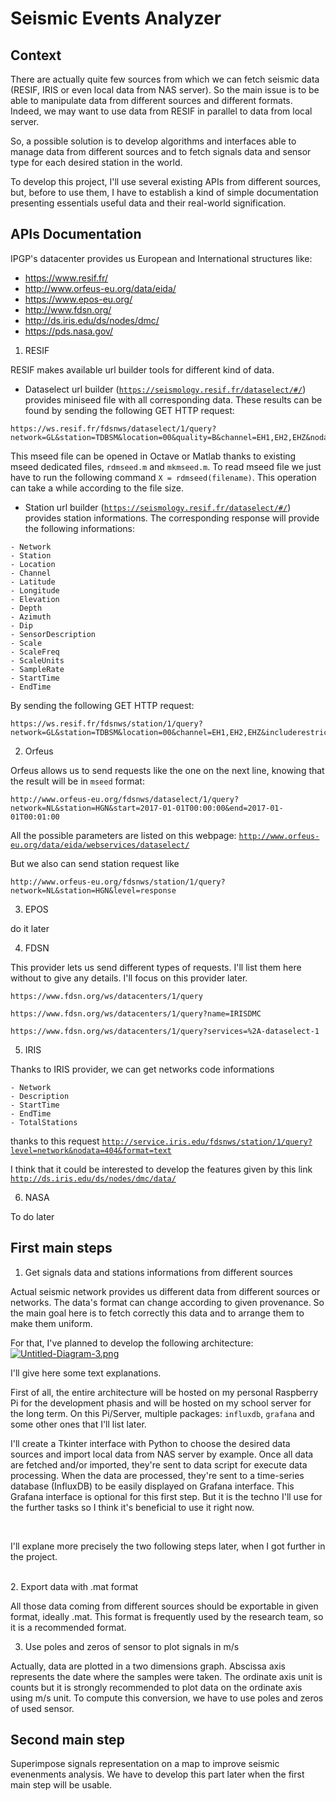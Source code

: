# Seismic Events Analyzer

## Context

There are actually quite few sources from which we can fetch seismic data (RESIF, IRIS or even local data from NAS server). So the main issue is to be able to manipulate data from different sources and different formats. Indeed, we may want to use data from RESIF in parallel to data from local server.

So, a possible solution is to develop algorithms and interfaces able to manage data from different sources and to fetch signals data and sensor type for each desired station in the world.

To develop this project, I'll use several existing APIs from different sources, but, before to use them, I have to establish a kind of simple documentation presenting essentials useful data and their real-world signification.

## APIs Documentation

IPGP's datacenter provides us European and International structures like:

- https://www.resif.fr/
- http://www.orfeus-eu.org/data/eida/
- https://www.epos-eu.org/
- http://www.fdsn.org/
- http://ds.iris.edu/ds/nodes/dmc/
- https://pds.nasa.gov/

1. RESIF

RESIF makes available url builder tools for different kind of data.

* Dataselect url builder (<code>https://seismology.resif.fr/dataselect/#/</code>) provides miniseed file with all corresponding data. These results can be found by sending the following GET HTTP request:

```HTTP
https://ws.resif.fr/fdsnws/dataselect/1/query?network=GL&station=TDBSM&location=00&quality=B&channel=EH1,EH2,EHZ&nodata=204
```

This mseed file can be opened in Octave or Matlab thanks to existing mseed dedicated files, <code>rdmseed.m</code> and <code>mkmseed.m</code>. To read mseed file we just have to run the following command <code>X = rdmseed(filename)</code>. This operation can take a while according to the file size.

* Station url builder (<code>https://seismology.resif.fr/dataselect/#/</code>) provides station informations. The corresponding response will provide the following informations:

```
- Network
- Station
- Location
- Channel
- Latitude
- Longitude
- Elevation
- Depth
- Azimuth
- Dip
- SensorDescription
- Scale
- ScaleFreq
- ScaleUnits
- SampleRate
- StartTime
- EndTime
```

By sending the following GET HTTP request:

```HTTP
https://ws.resif.fr/fdsnws/station/1/query?network=GL&station=TDBSM&location=00&channel=EH1,EH2,EHZ&includerestricted=true&level=channel&format=text&nodata=404
```

2. Orfeus

Orfeus allows us to send requests like the one on the next line, knowing that the result will be in <code>mseed</code> format: 

```HTTP
http://www.orfeus-eu.org/fdsnws/dataselect/1/query?network=NL&station=HGN&start=2017-01-01T00:00:00&end=2017-01-01T00:01:00
```

All the possible parameters are listed on this webpage: <code>http://www.orfeus-eu.org/data/eida/webservices/dataselect/</code>

But we also can send station request like

```HTTP
http://www.orfeus-eu.org/fdsnws/station/1/query?network=NL&station=HGN&level=response
```
3. EPOS

do it later

4. FDSN

This provider lets us send different types of requests. I'll list them here without to give any details. I'll focus on this provider later.

```HTTP
https://www.fdsn.org/ws/datacenters/1/query
```
```HTTP
https://www.fdsn.org/ws/datacenters/1/query?name=IRISDMC
```
```HTTP
https://www.fdsn.org/ws/datacenters/1/query?services=%2A-dataselect-1
```

5. IRIS

Thanks to IRIS provider, we can get networks code informations

```
- Network
- Description
- StartTime
- EndTime
- TotalStations
```

thanks to this request <code>http://service.iris.edu/fdsnws/station/1/query?level=network&nodata=404&format=text</code>

I think that it could be interested to develop the features given by this link <code>http://ds.iris.edu/ds/nodes/dmc/data/</code>

6. NASA

To do later

## First main steps

1. Get signals data and stations informations from different sources

Actual seismic network provides us different data from different sources or networks. The data's format can change according to given provenance. So the main goal here is to fetch correctly this data and to arrange them to make them uniform.

For that, I've planned to develop the following architecture:
[![Untitled-Diagram-3.png](https://i.postimg.cc/zXr8xzwD/Untitled-Diagram-3.png)](https://postimg.cc/vD3JBdSC)

I'll give here some text explanations.

First of all, the entire architecture will be hosted on my personal Raspberry Pi for the development phasis and will be hosted on my school server for the long term. On this Pi/Server, multiple packages: <code>influxdb</code>, <code>grafana</code> and some other ones that I'll list later.

I'll create a Tkinter interface with Python to choose the desired data sources and import local data from NAS server by example.
Once all data are fetched and/or imported, they're sent to data script for execute data processing. When the data are processed, they're sent to a time-series database (InfluxDB) to be easily displayed on Grafana interface. This Grafana interface is optional for this first step. But it is the techno I'll use for the further tasks so I think it's beneficial to use it right now.

<br/>

I'll explane more precisely the two following steps later, when I got further in the project.

<br/>
2. Export data with .mat format

All those data coming from different sources should be exportable in given format, ideally .mat. This format is frequently used by the research team, so it is a recommended format.

3. Use poles and zeros of sensor to plot signals in m/s

Actually, data are plotted in a two dimensions graph. Abscissa axis represents the date where the samples were taken. The ordinate axis unit is counts but it is strongly recommended to plot data on the ordinate axis using m/s unit. To compute this conversion, we have to use poles and zeros of used sensor.

## Second main step

Superimpose signals representation on a map to improve seismic evenenments analysis. We have to develop this part later when the first main step will be usable.